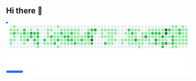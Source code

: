 ## Hi there 👋


<picture>
  <source media="(prefers-color-scheme: dark)" srcset="https://raw.githubusercontent.com/anmimos/anmimos/refs/heads/github-breakout/images/breakout-dark.svg">
  <source media="(prefers-color-scheme: light)" srcset="https://raw.githubusercontent.com/anmimos/anmimos/refs/heads/github-breakout/images/breakout-light.svg">
  <img alt="Breakout Game" src="https://raw.githubusercontent.com/anmimos/anmimos/refs/heads/github-breakout/images/breakout-light.svg">
</picture>
